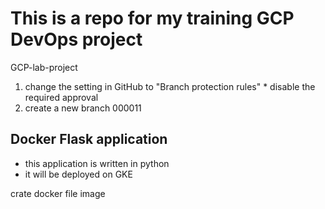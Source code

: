 # This is a repo for my training GCP DevOps project
GCP-lab-project
1. change the setting in GitHub to "Branch protection rules" * disable the required approval
2. create a new branch 
000011
## Docker Flask application
 - this application is written in python
 - it will be deployed on GKE

 crate docker file image